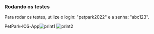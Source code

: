 ### Rodando os testes

Para rodar os testes, utilize o login: "petpark2022" e a senha: "abc123".


PetPark-IOS-App![print1](https://user-images.githubusercontent.com/100046430/178004047-a31a8d1b-67c7-4a4c-9a63-d18f90da723e.png)
![print2](https://user-images.githubusercontent.com/100046430/178004067-d2996b1e-703a-403c-91fa-7cd656f4bc68.png)
